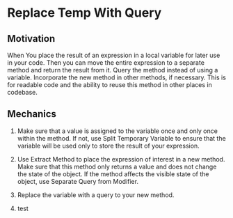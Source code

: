 # Replace Temp With Query
## Motivation
 When You place the result of an expression in a local variable for later use in your code. Then you can move the entire expression to a separate method and return the result from it. Query the method instead of using a variable. Incorporate the new method in other methods, if necessary. This is for readable code and the ability to reuse this method in other places in codebase. 

## Mechanics
1. Make sure that a value is assigned to the variable once and only once within the method. If not, use Split Temporary Variable to ensure that the variable will be used only to store the result of your expression.

2. Use Extract Method to place the expression of interest in a new method. Make sure that this method only returns a value and does not change the state of the object. If the method affects the visible state of the object, use Separate Query from Modifier.

3. Replace the variable with a query to your new method.

4. test